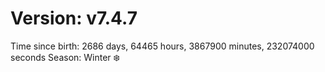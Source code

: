 # Version: v7.4.7
Time since birth: 2686 days, 64465 hours, 3867900 minutes, 232074000 seconds
Season: Winter ❄️
